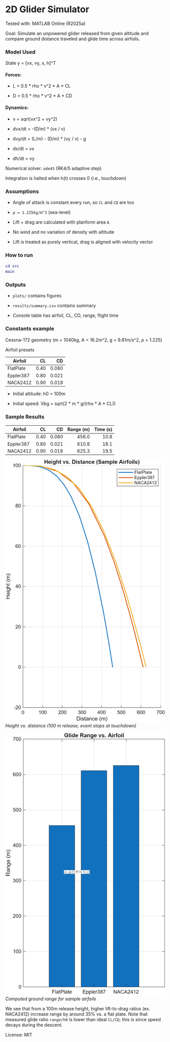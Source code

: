 # 2D Glider Simulator

Tested with: MATLAB Online (R2025a)

Goal: Simulate an unpowered glider released from given altitude and compare 
ground distance traveled and glide time across airfoils.

### Model Used

State y = [vx, vy, x, h]^T

#### Forces:

  - L = 0.5 * rho * v^2 * A * CL

  - D = 0.5 * rho * v^2 * A * CD

#### Dynamics:
  
  - v = sqrt(vx^2 + vy^2)

  - dvx/dt = -(D/m) * (vx / v)

  - dvy/dt =  (L/m)   - (D/m) * (vy / v) - g

  - dx/dt  =  vx

  - dh/dt  =  vy

Numerical solver: `ode45` (RK4/5 adaptive step)

Integration is halted when h(t) crosses 0 (i.e., touchdown) 


### Assumptions

- Angle of attack is constant every run, so `CL` and `CD` are too

- `ρ = 1.225kg/m^3` (sea-level)

- Lift + drag are calculated with planform area `A`

- No wind and no variation of density with altitude

- Lift is treated as purely vertical, drag is aligned with velocity vector

### How to run

```matlab
cd src 
main
```
### Outputs

- `plots/` contains figures

- `results/summary.csv` contains summary

- Console table has airfoil, CL, CD, range, flight time



### Constants example

Cessna-172 geometry (m = 1040kg, A = 16.2m^2, g = 9.81m/s^2, ρ = 1.225)

Airfoil presets

| Airfoil    | CL   | CD    |
|------------|-----:|------:|
| FlatPlate  | 0.40 | 0.080 |
| Eppler387  | 0.80 | 0.021 |
| NACA2412   | 0.90 | 0.018 |


- Initial altitude: h0 = 100m

- Initial speed: Vbg = sqrt(2 * m * g/(rho * A * CL))

### Sample Results


| Airfoil    | CL   | CD    | Range (m) | Time (s) |
|------------|-----:|------:|----------:|---------:|
| FlatPlate  | 0.40 | 0.080 |      456.0|     10.8 |
| Eppler387  | 0.80 | 0.021 |      610.8|     18.1 |
| NACA2412   | 0.90 | 0.018 |      625.3|     19.5 |

![Trajectories](plots/trajectories.png)  
*Height vs. distance (100 m release, event stops at touchdown)*

![Range by Airfoil](plots/range_by_airfoil.png)  
*Computed ground range for sample airfoils*

We see that from a 100m release height, higher lift-to-drag ratios 
(ex. NACA2412) increase range by around 35% vs. a flat plate. Note 
that measured glide ratio `range/h0` is lower than ideal `CL/CD`; this is since
speed decays during the descent.


License: MIT
